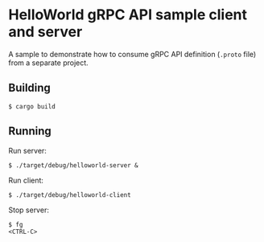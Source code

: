 # HelloWorld gRPC API sample client and server

A sample to demonstrate how to consume gRPC API definition (`.proto` file) from a separate project.

## Building

```console
$ cargo build
```

## Running

Run server:
```console
$ ./target/debug/helloworld-server &
```

Run client:
```console
$ ./target/debug/helloworld-client
```

Stop server:
```console
$ fg
<CTRL-C>
```